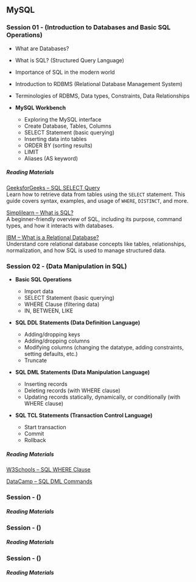 ## MySQL

### Session 01 - (Introduction to Databases and Basic SQL Operations)

- What are Databases?  
- What is SQL? (Structured Query Language)  
- Importance of SQL in the modern world  
- Introduction to RDBMS (Relational Database Management System)  
- Terminologies of RDBMS, Data types, Constraints, Data Relationships  

- **MySQL Workbench**
  - Exploring the MySQL interface  
  - Create Database, Tables, Columns  
  - SELECT Statement (basic querying)  
  - Inserting data into tables  
  - ORDER BY (sorting results)  
  - LIMIT  
  - Aliases (AS keyword)

##### Reading Materials 

[GeeksforGeeks – SQL SELECT Query](https://www.geeksforgeeks.org/sql-select-query/)  
Learn how to retrieve data from tables using the `SELECT` statement. This guide covers syntax, examples, and usage of `WHERE`, `DISTINCT`, and more.

[Simplilearn – What is SQL?](https://www.simplilearn.com/tutorials/sql-tutorial/what-is-sql)  
A beginner-friendly overview of SQL, including its purpose, command types, and how it interacts with databases.

[IBM – What is a Relational Database?](https://www.ibm.com/think/topics/relational-databases)  
Understand core relational database concepts like tables, relationships, normalization, and how SQL is used to manage structured data.

### Session 02 - (Data Manipulation in SQL)

- **Basic SQL Operations**
  - Import data  
  - SELECT Statement (basic querying)  
  - WHERE Clause (filtering data)  
  - IN, BETWEEN, LIKE  

- **SQL DDL Statements (Data Definition Language)**
  - Adding/dropping keys  
  - Adding/dropping columns  
  - Modifying columns (changing the datatype, adding constraints, setting defaults, etc.)  
  - Truncate  

- **SQL DML Statements (Data Manipulation Language)**
  - Inserting records  
  - Deleting records (with WHERE clause)  
  - Updating records statically, dynamically, or conditionally (with WHERE clause)  

- **SQL TCL Statements (Transaction Control Language)**
  - Start transaction  
  - Commit  
  - Rollback

##### Reading Materials 

[W3Schools – SQL WHERE Clause](https://www.w3schools.com/sql/sql_where.asp)  

[DataCamp – SQL DML Commands](https://www.datacamp.com/tutorial/sql-dml-commands-mastering-data-manipulation-in-sql)


### Session - ()


##### Reading Materials 

### Session - ()


##### Reading Materials 

### Session - ()


##### Reading Materials 

